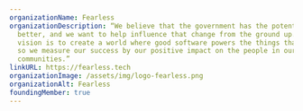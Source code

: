 ```yaml
---
organizationName: Fearless
organizationDescription: “We believe that the government has the potential to be
  better, and we want to help influence that change from the ground up. Our
  vision is to create a world where good software powers the things that matter,
  so we measure our success by our positive impact on the people in our
  communities.”
linkURL: https://fearless.tech
organizationImage: /assets/img/logo-fearless.png
organizationAlt: Fearless
foundingMember: true
---
```

